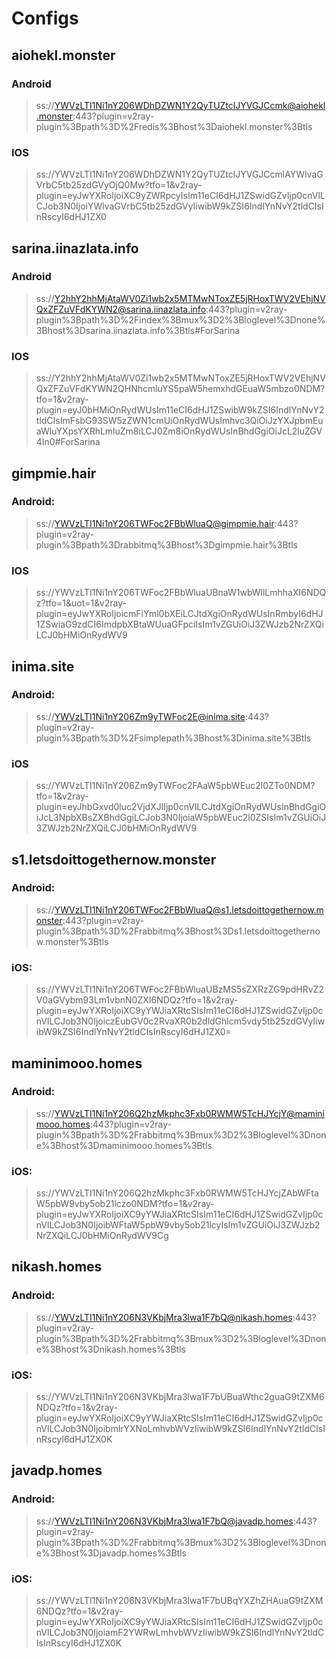 # Configs

## aiohekl.monster
### Android
> ss://YWVzLTI1Ni1nY206WDhDZWN1Y2QyTUZtclJYVGJCcmk@aiohekl.monster:443?plugin=v2ray-plugin%3Bpath%3D%2Fredis%3Bhost%3Daiohekl.monster%3Btls
### IOS
> ss://YWVzLTI1Ni1nY206WDhDZWN1Y2QyTUZtclJYVGJCcmlAYWlvaGVrbC5tb25zdGVyOjQ0Mw?tfo=1&v2ray-plugin=eyJwYXRoIjoiXC9yZWRpcyIsIm11eCI6dHJ1ZSwidGZvIjp0cnVlLCJob3N0IjoiYWlvaGVrbC5tb25zdGVyIiwibW9kZSI6IndlYnNvY2tldCIsInRscyI6dHJ1ZX0

## sarina.iinazlata.info
### Android
> ss://Y2hhY2hhMjAtaWV0Zi1wb2x5MTMwNToxZE5jRHoxTWV2VEhjNVQxZFZuVFdKYWN2@sarina.iinazlata.info:443?plugin=v2ray-plugin%3Bpath%3D%2Findex%3Bmux%3D2%3Bloglevel%3Dnone%3Bhost%3Dsarina.iinazlata.info%3Btls#ForSarina
### IOS
> ss://Y2hhY2hhMjAtaWV0Zi1wb2x5MTMwNToxZE5jRHoxTWV2VEhjNVQxZFZuVFdKYWN2QHNhcmluYS5paW5hemxhdGEuaW5mbzo0NDM?tfo=1&v2ray-plugin=eyJ0bHMiOnRydWUsIm11eCI6dHJ1ZSwibW9kZSI6IndlYnNvY2tldCIsImFsbG93SW5zZWN1cmUiOnRydWUsImhvc3QiOiJzYXJpbmEuaWluYXpsYXRhLmluZm8iLCJ0Zm8iOnRydWUsInBhdGgiOiJcL2luZGV4In0#ForSarina


## gimpmie.hair
### Android:
> ss://YWVzLTI1Ni1nY206TWFoc2FBbWluaQ@gimpmie.hair:443?plugin=v2ray-plugin%3Bpath%3Drabbitmq%3Bhost%3Dgimpmie.hair%3Btls
### IOS
> ss://YWVzLTI1Ni1nY206TWFoc2FBbWluaUBnaW1wbWllLmhhaXI6NDQz?tfo=1&uot=1&v2ray-plugin=eyJwYXRoIjoicmFiYml0bXEiLCJtdXgiOnRydWUsInRmbyI6dHJ1ZSwiaG9zdCI6ImdpbXBtaWUuaGFpciIsIm1vZGUiOiJ3ZWJzb2NrZXQiLCJ0bHMiOnRydWV9


## inima.site
### Android:
> ss://YWVzLTI1Ni1nY206Zm9yTWFoc2E@inima.site:443?plugin=v2ray-plugin%3Bpath%3D%2Fsimplepath%3Bhost%3Dinima.site%3Btls
### iOS
> ss://YWVzLTI1Ni1nY206Zm9yTWFoc2FAaW5pbWEuc2l0ZTo0NDM?tfo=1&v2ray-plugin=eyJhbGxvd0luc2VjdXJlIjp0cnVlLCJtdXgiOnRydWUsInBhdGgiOiJcL3NpbXBsZXBhdGgiLCJob3N0IjoiaW5pbWEuc2l0ZSIsIm1vZGUiOiJ3ZWJzb2NrZXQiLCJ0bHMiOnRydWV9


 ## s1.letsdoittogethernow.monster
 ### Android: 
 > ss://YWVzLTI1Ni1nY206TWFoc2FBbWluaQ@s1.letsdoittogethernow.monster:443?plugin=v2ray-plugin%3Bpath%3D%2Frabbitmq%3Bhost%3Ds1.letsdoittogethernow.monster%3Btls
 ### iOS: 
 > ss://YWVzLTI1Ni1nY206TWFoc2FBbWluaUBzMS5sZXRzZG9pdHRvZ2V0aGVybm93Lm1vbnN0ZXI6NDQz?tfo=1&v2ray-plugin=eyJwYXRoIjoiXC9yYWJiaXRtcSIsIm11eCI6dHJ1ZSwidGZvIjp0cnVlLCJob3N0IjoiczEubGV0c2RvaXR0b2dldGhlcm5vdy5tb25zdGVyIiwibW9kZSI6IndlYnNvY2tldCIsInRscyI6dHJ1ZX0=

 ## maminimooo.homes
 ### Android: 
 > ss://YWVzLTI1Ni1nY206Q2hzMkphc3Fxb0RWMW5TcHJYcjY@maminimooo.homes:443?plugin=v2ray-plugin%3Bpath%3D%2Frabbitmq%3Bmux%3D2%3Bloglevel%3Dnone%3Bhost%3Dmaminimooo.homes%3Btls
 ### iOS: 
 > ss://YWVzLTI1Ni1nY206Q2hzMkphc3Fxb0RWMW5TcHJYcjZAbWFtaW5pbW9vby5ob21lczo0NDM?tfo=1&v2ray-plugin=eyJwYXRoIjoiXC9yYWJiaXRtcSIsIm11eCI6dHJ1ZSwidGZvIjp0cnVlLCJob3N0IjoibWFtaW5pbW9vby5ob21lcyIsIm1vZGUiOiJ3ZWJzb2NrZXQiLCJ0bHMiOnRydWV9Cg

 ## nikash.homes
 ### Android: 
 > ss://YWVzLTI1Ni1nY206N3VKbjMra3lwa1F7bQ@nikash.homes:443?plugin=v2ray-plugin%3Bpath%3D%2Frabbitmq%3Bmux%3D2%3Bloglevel%3Dnone%3Bhost%3Dnikash.homes%3Btls
 ### iOS: 
 > ss://YWVzLTI1Ni1nY206N3VKbjMra3lwa1F7bUBuaWthc2guaG9tZXM6NDQz?tfo=1&v2ray-plugin=eyJwYXRoIjoiXC9yYWJiaXRtcSIsIm11eCI6dHJ1ZSwidGZvIjp0cnVlLCJob3N0IjoibmlrYXNoLmhvbWVzIiwibW9kZSI6IndlYnNvY2tldCIsInRscyI6dHJ1ZX0K

## javadp.homes
### Android: 
 > ss://YWVzLTI1Ni1nY206N3VKbjMra3lwa1F7bQ@javadp.homes:443?plugin=v2ray-plugin%3Bpath%3D%2Frabbitmq%3Bmux%3D2%3Bloglevel%3Dnone%3Bhost%3Djavadp.homes%3Btls
### iOS: 
 > ss://YWVzLTI1Ni1nY206N3VKbjMra3lwa1F7bUBqYXZhZHAuaG9tZXM6NDQz?tfo=1&v2ray-plugin=eyJwYXRoIjoiXC9yYWJiaXRtcSIsIm11eCI6dHJ1ZSwidGZvIjp0cnVlLCJob3N0IjoiamF2YWRwLmhvbWVzIiwibW9kZSI6IndlYnNvY2tldCIsInRscyI6dHJ1ZX0K

